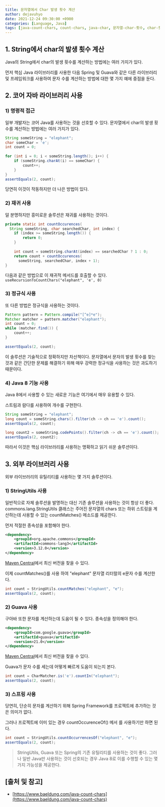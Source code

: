 ```yaml
---
title: 문자열에서 Char 발생 횟수 계산
author: dejavuhyo
date: 2021-12-24 09:30:00 +0900
categories: [Language, Java]
tags: [java-count-chars, count-chars, java-char, 문자열-char-횟수, char-횟수]
---
```


## 1. String에서 char의 발생 횟수 계산
Java의 String에서 char의 발생 횟수를 계산하는 방법에는 여러 가지가 있다.

먼저 핵심 Java 라이브러리를 사용한 다음 Spring 및 Guava와 같은 다른 라이브러리 및 프레임워크를 사용하여 문자 수를 계산하는 방법에 대한 몇 가지 예에 중점을 둔다.

## 2. 코어 자바 라이브러리 사용

### 1) 명령적 접근
일부 개발자는 코어 Java를 사용하는 것을 선호할 수 있다. 문자열에서 char의 발생 횟수를 계산하는 방법에는 여러 가지가 있다.

```java
String someString = "elephant";
char someChar = 'e';
int count = 0;
 
for (int i = 0; i < someString.length(); i++) {
    if (someString.charAt(i) == someChar) {
        count++;
    }
}
assertEquals(2, count);
```

당연히 이것이 작동하지만 더 나은 방법이 있다.

### 2) 재귀 사용
덜 분명하지만 흥미로운 솔루션은 재귀를 사용하는 것이다.

```java
private static int countOccurences(
  String someString, char searchedChar, int index) {
    if (index >= someString.length()) {
        return 0;
    }
    
    int count = someString.charAt(index) == searchedChar ? 1 : 0;
    return count + countOccurences(
      someString, searchedChar, index + 1);
}
```

다음과 같은 방법으로 이 재귀적 메서드를 호출할 수 있다. `useRecursionToCountChars("elephant", 'e', 0)`

### 3) 정규식 사용
또 다른 방법은 정규식을 사용하는 것이다.

```java
Pattern pattern = Pattern.compile("[^e]*e");
Matcher matcher = pattern.matcher("elephant");
int count = 0;
while (matcher.find()) {
    count++;
}
 
assertEquals(2, count);
```

이 솔루션은 기술적으로 정확하지만 차선책이다. 문자열에서 문자의 발생 횟수를 찾는 것과 같은 간단한 문제를 해결하기 위해 매우 강력한 정규식을 사용하는 것은 과도하기 때문이다.

### 4) Java 8 기능 사용
Java 8에서 사용할 수 있는 새로운 기능은 여기에서 매우 유용할 수 있다.

스트림과 람다를 사용하여 개수를 구현한다.

```java
String someString = "elephant";
long count = someString.chars().filter(ch -> ch == 'e').count();
assertEquals(2, count);

long count2 = someString.codePoints().filter(ch -> ch == 'e').count();
assertEquals(2, count2);
```

따라서 이것은 핵심 라이브러리를 사용하는 명확하고 읽기 쉬운 솔루션이다.

## 3. 외부 라이브러리 사용
외부 라이브러리의 유틸리티를 사용하는 몇 가지 솔루션이다.

### 1) StringUtils 사용
일반적으로 자체 솔루션을 발명하는 대신 기존 솔루션을 사용하는 것이 항상 더 좋다. commons.lang.StringUtils 클래스는 주어진 문자열의 chars 또는 하위 스트링을 계산하는데 사용할 수 있는 countMatches() 메소드를 제공한다.

먼저 적절한 종속성을 포함해야 한다.

```xml
<dependency>
    <groupId>org.apache.commons</groupId>
    <artifactId>commons-lang3</artifactId>
    <version>3.12.0</version>
</dependency>
```

[Maven Central](https://search.maven.org/classic/#search%7Cga%7C1%7Cg%3A%22org.apache.commons%22%20AND%20a%3A%22commons-lang3%22)에서 최신 버전을 찾을 수 있다.

이제 countMatches()를 사용 하여 "elephant" 문자열 리터럴의 e문자 수를 계산한다.

```java
int count = StringUtils.countMatches("elephant", "e");
assertEquals(2, count);
```

### 2) Guava 사용
구아바 또한 문자를 계산하는데 도움이 될 수 있다. 종속성을 정의해야 한다.

```xml
<dependency>
    <groupId>com.google.guava</groupId>
    <artifactId>guava</artifactId>
    <version>21.0</version>
</dependency>
```

[Maven Central](https://search.maven.org/classic/#search%7Cga%7C1%7Cg%3A%22com.google.guava%22%20AND%20a%3A%22guava%22)에서 최신 버전을 찾을 수 있다.

Guava가 문자 수를 세는데 어떻게 빠르게 도움이 되는지 본다.

```java
int count = CharMatcher.is('e').countIn("elephant");
assertEquals(2, count);
```

### 3) 스프링 사용
당연히, 단순히 문자를 계산하기 위해 Spring Framework를 프로젝트에 추가하는 것은 의미가 없다.

그러나 프로젝트에 이미 있는 경우 countOccurenceOf() 메서 를 사용하기만 하면 된다.

```java
int count = StringUtils.countOccurrencesOf("elephant", "e");
assertEquals(2, count);
```

> StringUtils, Guava 또는 Spring의 기존 유틸리티를 사용하는 것이 좋다. 그러나 일반 Java만 사용하는 것이 선호되는 경우 Java 8로 이를 수행할 수 있는 몇 가지 가능성을 제공한다.

## [출처 및 참고]
* [https://www.baeldung.com/java-count-chars](https://www.baeldung.com/java-count-chars)
